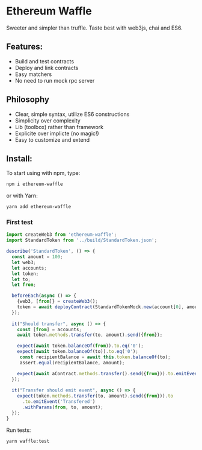 # Ethereum Waffle
Sweeter and simpler than truffle. Taste best with web3js, chai and ES6.

## Features:
* Build and test contracts
* Deploy and link contracts
* Easy matchers
* No need to run mock rpc server

## Philosophy
* Clear, simple syntax, utilize ES6 constructions
* Simplicity over complexity
* Lib (toolbox) rather than framework 
* Explicite over implicte (no magic!)
* Easy to customize and extend

## Install:
To start using with npm, type:
```sh
npm i ethereum-waffle
```

or with Yarn:
```sh
yarn add ethereum-waffle
```

### First test
```js
import createWeb3 from 'ethereum-waffle';
import StandardToken from '../build/StandardToken.json';

describe('StandardToken', () => {
  const amount = 100;
  let web3;
  let accounts;
  let token;
  let to;
  let from;

  beforeEach(async () => {
    {web3, [from]} = createWeb3();
    token = await deployContract(StandardTokenMock.new(account[0], amount));
  });
  
  it("Should transfer", async () => {
    const [from] = accounts;
    await token.methods.transfer(to, amount).send({from});

    expect(await token.balanceOf(from)).to.eq('0');
    expect(await token.balanceOf(to)).to.eq('0');
     const recipientBalance = await this.token.balanceOf(to);
     assert.equal(recipientBalance, amount);

    expect(await aContract.methods.transfer().send({from})).to.emitEvent('Transfered').withParams(...);
  });
  
  it("Transfer should emit event", async () => {
    expect(token.methods.transfer(to, amount).send({from})).to
      .to.emitEvent('Transfered')
      .withParams(from, to, amount);
  });
}
```

Run tests:
```sh
yarn waffle:test
```
